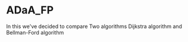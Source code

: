 # ADaA_FP
In this we've decided to compare Two algorithms Dijkstra algorithm and Bellman-Ford algorithm

